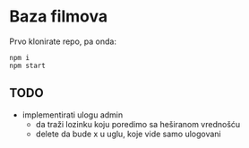 # Baza filmova

Prvo klonirate repo, pa onda:

```
npm i
npm start
```

## TODO

- implementirati ulogu admin
  - da traži lozinku koju poredimo sa heširanom vrednošću
  - delete da bude x u uglu, koje vide samo ulogovani
